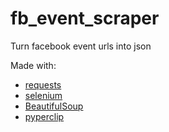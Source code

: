 # fb_event_scraper

Turn facebook event urls into json

Made with:
- [requests](https://pypi.org/project/requests/)
- [selenium](https://pypi.org/project/selenium/)
- [BeautifulSoup](https://pypi.org/project/BeautifulSoup/)
- [pyperclip](https://pypi.org/project/pyperclip/)
